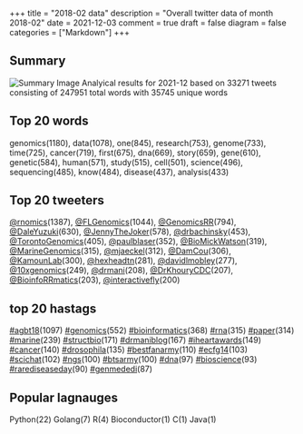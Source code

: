 +++
title = "2018-02 data"
description = "Overall twitter data of month 2018-02"
date = 2021-12-03
comment = true
draft = false
diagram = false
categories = ["Markdown"]
+++

## Summary
![Summary Image](/images/wordcloud/2018-02.png "Summary Image")
Analyical results for 2021-12 based on 33271 tweets consisting of 247951 total words with 35745 unique words


## Top 20 words
genomics(1180), data(1078), one(845), research(753), genome(733), time(725), cancer(719), first(675), dna(669), story(659), gene(610), genetic(584), human(571), study(515), cell(501), science(496), sequencing(485), know(484), disease(437), analysis(433)

## Top 20 tweeters
[@rnomics](https://twitter.com/rnomics)(1387), [@FLGenomics](https://twitter.com/FLGenomics)(1044), [@GenomicsRR](https://twitter.com/GenomicsRR)(794), [@DaleYuzuki](https://twitter.com/DaleYuzuki)(630), [@JennyTheJoker](https://twitter.com/JennyTheJoker)(578), [@drbachinsky](https://twitter.com/drbachinsky)(453), [@TorontoGenomics](https://twitter.com/TorontoGenomics)(405), [@paulblaser](https://twitter.com/paulblaser)(352), [@BioMickWatson](https://twitter.com/BioMickWatson)(319), [@MarineGenomics](https://twitter.com/MarineGenomics)(315), [@mjaeckel](https://twitter.com/mjaeckel)(312), [@DamCou](https://twitter.com/DamCou)(306), [@KamounLab](https://twitter.com/KamounLab)(300), [@hexheadtn](https://twitter.com/hexheadtn)(281), [@davidlmobley](https://twitter.com/davidlmobley)(277), [@10xgenomics](https://twitter.com/10xgenomics)(249), [@drmani](https://twitter.com/drmani)(208), [@DrKhouryCDC](https://twitter.com/DrKhouryCDC)(207), [@BioinfoRRmatics](https://twitter.com/BioinfoRRmatics)(203), [@interactivefly](https://twitter.com/interactivefly)(200)

## top 20 hastags
[#agbt18](https://twitter.com/hashtag/agbt18)(1097) [#genomics](https://twitter.com/hashtag/genomics)(552) [#bioinformatics](https://twitter.com/hashtag/bioinformatics)(368) [#rna](https://twitter.com/hashtag/rna)(315) [#paper](https://twitter.com/hashtag/paper)(314) [#marine](https://twitter.com/hashtag/marine)(239) [#structbio](https://twitter.com/hashtag/structbio)(171) [#drmaniblog](https://twitter.com/hashtag/drmaniblog)(167) [#iheartawards](https://twitter.com/hashtag/iheartawards)(149) [#cancer](https://twitter.com/hashtag/cancer)(140) [#drosophila](https://twitter.com/hashtag/drosophila)(135) [#bestfanarmy](https://twitter.com/hashtag/bestfanarmy)(110) [#ecfg14](https://twitter.com/hashtag/ecfg14)(103) [#scichat](https://twitter.com/hashtag/scichat)(102) [#ngs](https://twitter.com/hashtag/ngs)(100) [#btsarmy](https://twitter.com/hashtag/btsarmy)(100) [#dna](https://twitter.com/hashtag/dna)(97) [#bioscience](https://twitter.com/hashtag/bioscience)(93) [#rarediseaseday](https://twitter.com/hashtag/rarediseaseday)(90) [#genmededi](https://twitter.com/hashtag/genmededi)(87)

## Popular lagnauges
Python(22) Golang(7) R(4) Bioconductor(1) C(1) Java(1)
